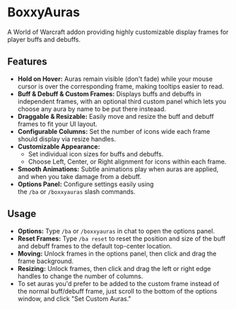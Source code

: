 # BoxxyAuras

A World of Warcraft addon providing highly customizable display frames for player buffs and debuffs.

## Features

*   **Hold on Hover:** Auras remain visible (don't fade) while your mouse cursor is over the corresponding frame, making tooltips easier to read.
*   **Buff & Debuff & Custom Frames:** Displays buffs and debuffs in independent frames, with an optional third custom panel which lets you choose any aura by name to be put there insteaad.
*   **Draggable & Resizable:** Easily move and resize the buff and debuff frames to fit your UI layout.
*   **Configurable Columns:** Set the number of icons wide each frame should display via resize handles.
*   **Customizable Appearance:**
    *   Set individual icon sizes for buffs and debuffs.
    *   Choose Left, Center, or Right alignment for icons within each frame.
*   **Smooth Animations:** Subtle animations play when auras are applied, and when you take damage from a debuff.
*   **Options Panel:** Configure settings easily using the `/ba` or `/boxxyauras` slash commands.

## Usage

*   **Options:** Type `/ba` or `/boxxyauras` in chat to open the options panel.
*   **Reset Frames:** Type `/ba reset` to reset the position and size of the buff and debuff frames to the default top-center location.
*   **Moving:** Unlock frames in the options panel, then click and drag the frame background.
*   **Resizing:** Unlock frames, then click and drag the left or right edge handles to change the number of columns.
*   To set auras you'd prefer to be added to the custom frame instead of the normal buff/debuff frame, just scroll to the bottom of the options window, and click "Set Custom Auras."